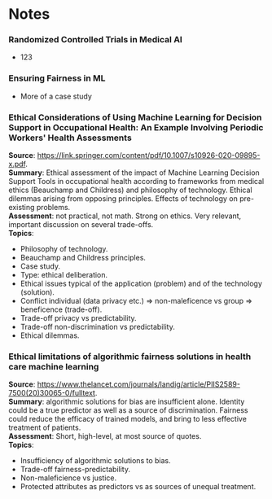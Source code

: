 # Notes

### Randomized Controlled Trials in Medical AI 
- 123
### Ensuring Fairness in ML
- More of a case study

### Ethical Considerations of Using Machine Learning for Decision Support in Occupational Health: An Example Involving Periodic Workers' Health Assessments
**Source**: https://link.springer.com/content/pdf/10.1007/s10926-020-09895-x.pdf.  
**Summary**: Ethical assessment of the impact of Machine Learning Decision Support Tools in occupational health according to frameworks from medical ethics (Beauchamp and Childress) and philosophy of technology.
Ethical dilemmas arising from opposing principles.
Effects of technology on pre-existing problems.  
**Assessment**: not practical, not math. Strong on ethics. Very relevant, important discussion on several trade-offs.  
**Topics**:  
 - Philosophy of technology.
 - Beauchamp and Childress principles.
 - Case study.
 - Type: ethical deliberation.
 - Ethical issues typical of the application (problem) and of the technology (solution).
 - Conflict individual (data privacy etc.) => non-maleficence vs group => beneficence (trade-off).
 - Trade-off privacy vs predictability.
 - Trade-off non-discrimination vs predictability. 
 - Ethical dilemmas.


### Ethical limitations of algorithmic fairness solutions in health care machine learning
**Source**: https://www.thelancet.com/journals/landig/article/PIIS2589-7500(20)30065-0/fulltext.  
**Summary**: algorithmic solutions for bias are insufficient alone.
Identity could be a true predictor as well as a source of discrimination.
Fairness could reduce the efficacy of trained models, and bring to less effective treatment of patients.  
**Assessment**: Short, high-level, at most source of quotes.  
**Topics**:  
 - Insufficiency of algorithmic solutions to bias.
 - Trade-off fairness-predictability.
 - Non-maleficience vs justice.
 - Protected attributes as predictors vs as sources of unequal treatment.
